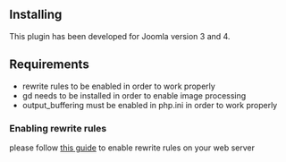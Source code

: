 ## Installing

This plugin has been developed for Joomla version 3 and 4. 
 
 ## Requirements
 
 - rewrite rules to be enabled in order to work properly
 - gd needs to be installed in order to enable image processing
 - output_buffering must be enabled in php.ini in order to work properly

### Enabling rewrite rules

please follow [this guide](https://docs.joomla.org/Enabling_Search_Engine_Friendly_(SEF)_URLs#Step_by_Step) to enable rewrite rules on your web server